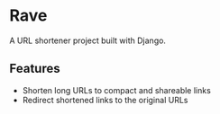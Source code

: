# Rave


A URL shortener project built with Django.

## Features

- Shorten long URLs to compact and shareable links
- Redirect shortened links to the original URLs


